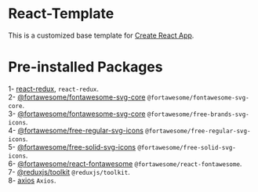 # React-Template

This is a customized base template for [Create React App](https://github.com/facebook/create-react-app).

# Pre-installed Packages 
1- [react-redux](https://react-redux.js.org/), `react-redux`.<br />
2- [@fortawesome/fontawesome-svg-core](https://fontawesome.com/docs/web/use-with/react/) `@fortawesome/fontawesome-svg-core`.<br />
3- [@fortawesome/fontawesome-svg-core](https://fontawesome.com/docs/web/use-with/react/)        `@fortawesome/free-brands-svg-icons`.<br />
4- [@fortawesome/free-regular-svg-icons](https://fontawesome.com/docs/web/use-with/react/)       `@fortawesome/free-regular-svg-icons`.<br />
5- [@fortawesome/free-solid-svg-icons](https://fontawesome.com/docs/web/use-with/react/)       `@fortawesome/free-solid-svg-icons`.<br />
6- [@fortawesome/react-fontawesome](https://fontawesome.com/docs/web/use-with/react/)       `@fortawesome/react-fontawesome`.<br />
7- [@reduxjs/toolkit](https://redux-toolkit.js.org/introduction/getting-started) `@reduxjs/toolkit`.<br />
8- [axios](https://axios-http.com/docs/api_intro) `Axios`.<br />